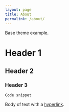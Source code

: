 ```yaml
---
layout: page
title: About
permalink: /about/
---
```


Base theme example.

# Header 1

## Header 2

### Header 3

```
Code snippet
```

Body of text with a [hyperlink](/).
